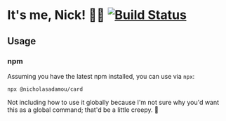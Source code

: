 # It's me, Nick! 👋🏼 [![Build Status](https://travis-ci.org/nicholasadamou/nicholasadamou.svg?branch=master)](https://travis-ci.org/nicholasadamou/nicholasadamou)

## Usage

### npm

Assuming you have the latest npm installed, you can use via `npx`:

```
npx @nicholasadamou/card
```

Not including how to use it globally because I'm not sure why you'd want this as a global command; that'd be a little creepy. 🤨
